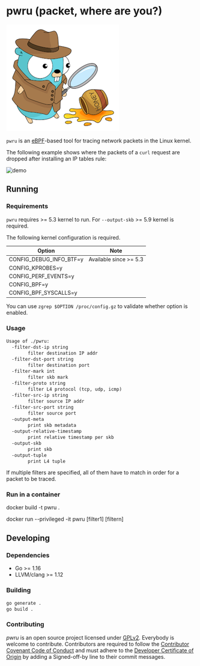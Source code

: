 # pwru (packet, where are you?)

![logo](logo.png "Detective Gopher is looking for packet traces left by eBPF bee")

`pwru` is an [eBPF](https://ebpf.io)-based tool for tracing network packets in
the Linux kernel.

The following example shows where the packets of a `curl` request are dropped
after installing an IP tables rule:

![demo](demo.gif)

## Running

### Requirements

`pwru` requires >= 5.3 kernel to run. For `--output-skb` >= 5.9 kernel is required.

The following kernel configuration is required.

|           Option        |        Note            |
| ----------------------- | ---------------------- |
| CONFIG_DEBUG_INFO_BTF=y | Available since >= 5.3 |
| CONFIG_KPROBES=y        |                        |
| CONFIG_PERF_EVENTS=y    |                        |
| CONFIG_BPF=y			  |                        |
| CONFIG_BPF_SYSCALLS=y   |                        |

You can use `zgrep $OPTION /proc/config.gz` to validate whether option is enabled.

### Usage

```
Usage of ./pwru:
  -filter-dst-ip string
        filter destination IP addr
  -filter-dst-port string
        filter destination port
  -filter-mark int
        filter skb mark
  -filter-proto string
        filter L4 protocol (tcp, udp, icmp)
  -filter-src-ip string
        filter source IP addr
  -filter-src-port string
        filter source port
  -output-meta
        print skb metadata
  -output-relative-timestamp
        print relative timestamp per skb
  -output-skb
        print skb
  -output-tuple
        print L4 tuple
```

If multiple filters are specified, all of them have to match in order for a
packet to be traced.

### Run in a container
docker build -t pwru .

docker run --privileged -it pwru [filter1] [filtern]

## Developing

### Dependencies

* Go >= 1.16
* LLVM/clang >= 1.12

### Building

```
go generate .
go build .
```

### Contributing

*pwru* is an open source project licensed under [GPLv2](LICENSE). Everybody is
welcome to contribute. Contributors are required to follow the
[Contributor Covenant Code of Conduct](https://www.contributor-covenant.org/version/1/4/code-of-conduct/)
and must adhere to the [Developer Certificate of Origin](https://developercertificate.org/)
by adding a Signed-off-by line to their commit messages.
